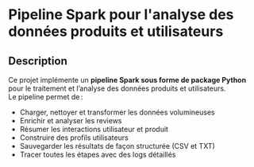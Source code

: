 # Pipeline Spark pour l'analyse des données produits et utilisateurs

## Description

Ce projet implémente un **pipeline Spark sous forme de package Python** pour le traitement et l’analyse des données produits et utilisateurs.  
Le pipeline permet de :

- Charger, nettoyer et transformer les données volumineuses
- Enrichir et analyser les reviews
- Résumer les interactions utilisateur et produit
- Construire des profils utilisateurs
- Sauvegarder les résultats de façon structurée (CSV et TXT)
- Tracer toutes les étapes avec des logs détaillés
